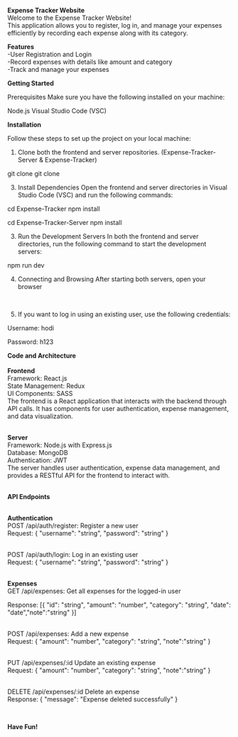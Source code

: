 **Expense Tracker Website**
<br>
Welcome to the Expense Tracker Website! 
<br>
This application allows you to register, log in, and manage your expenses efficiently by recording each expense along with its category.

**Features**
<br>
-User Registration and Login
<br>
-Record expenses with details like amount and category
<br>
-Track and manage your expenses
<br>

**Getting Started**
<br>

Prerequisites
Make sure you have the following installed on your machine:
<br>

Node.js
Visual Studio Code (VSC)
<br>

**Installation**
<br>

Follow these steps to set up the project on your local machine:
<br>

1. Clone both the frontend and server repositories.
(Expense-Tracker-Server & Expense-Tracker)

git clone <Expense-Tracker-Server>
git clone <Expense-Tracker>
<br>

3. Install Dependencies
Open the frontend and server directories in Visual Studio Code (VSC) and run the following commands:

cd Expense-Tracker
npm install

cd Expense-Tracker-Server
npm install

3. Run the Development Servers
In both the frontend and server directories, run the following command to start the development servers:

npm run dev
<br>

4. Connecting and Browsing
After starting both servers, open your browser 
<br>

5. If you want to log in using an existing user, use the following credentials:

Username: hodi
<br>

Password: h123
<br>


**Code and Architecture**
<br>
<br>
**Frontend**
<br>
Framework: React.js
<br>
State Management: Redux
<br>
UI Components: SASS
<br>
The frontend is a React application that interacts with the backend through API calls. It has components for user authentication, expense management, and data visualization.
<br>
<br>

**Server**
<br>
Framework: Node.js with Express.js
<br>
Database: MongoDB 
<br>
Authentication: JWT 
<br>
The server handles user authentication, expense data management, and provides a RESTful API for the frontend to interact with.
<br>
<br>

**API Endpoints**
<br> <br>

**Authentication**<br>
POST /api/auth/register: Register a new user
<br>
Request: { "username": "string", "password": "string" }
<br>
<br>

POST /api/auth/login: Log in an existing user
<br>
Request: { "username": "string", "password": "string" }
<br>
<br>

**Expenses**
<br>
GET /api/expenses: Get all expenses for the logged-in user <br>

Response: [{ "id": "string", "amount": "number", "category": "string", "date": "date","note":"string" }]
<br>
<br>

POST /api/expenses: Add a new expense <br>
Request: { "amount": "number", "category": "string", "note":"string" }
<br/>
<br>

PUT /api/expenses/:id Update an existing expense <br>
Request: { "amount": "number", "category": "string", "note":"string" }
<br>
<br>

DELETE /api/expenses/:id Delete an expense <br>
Response: { "message": "Expense deleted successfully" }
<br>

<br>

**Have Fun!**
